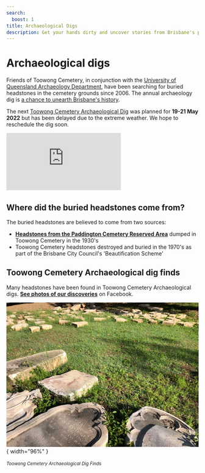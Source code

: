 ```yaml
---
search:
  boost: 1
title: Archaeological Digs
description: Get your hands dirty and uncover stories from Brisbane's past 
---
```


# Archaeological digs

Friends of Toowong Cemetery, in conjunction with the [University of Queensland Archaeology Department](https://social-science.uq.edu.au/undergraduate/archaeology), have been searching for buried headstones in the cemetery grounds since 2006. The annual archaeology dig is [a chance to unearth Brisbane's history](https://www.abc.net.au/news/2018-05-26/archaeology-dig-at-toowong-cemetery-a-chance-to-unearth-history/9800474). 

The next [Toowong Cemetery Archaeological Dig](https://archaeologyweek.org/events-list?category=Qld) was planned for **19-21 May 2022** but has been delayed due to the extreme weather. We hope to reschedule the dig soon.

<div class="video-wrapper">
  <iframe src="https://www.youtube.com/embed/hgCx4OW69cY" title="YouTube video player" frameborder="0" allow="accelerometer; clipboard-write; encrypted-media; gyroscope; picture-in-picture" allowfullscreen></iframe>
</div> 

## Where did the buried headstones come from?

The buried headstones are believed to come from two sources: 

- **[Headstones from the Paddington Cemetery Reserved Area](lost-paddington-headstones.md)** dumped in Toowong Cemetery in the 1930's
- Toowong Cemetery headstones destroyed and buried in the 1970's as part of the Brisbane City Council's 'Beautification Scheme'

## Toowong Cemetery Archaeological dig finds 

Many headstones have been found in Toowong Cemetery Archaeological digs. **[See photos of our discoveries](https://www.facebook.com/pg/1871fotc/photos/?ref=page_internal)** on Facebook.

![Discovered headstones](../assets/lost-and-found.jpg){ width="96%" } 

*<small>Toowong Cemetery Archaeological Dig Finds</small>*
